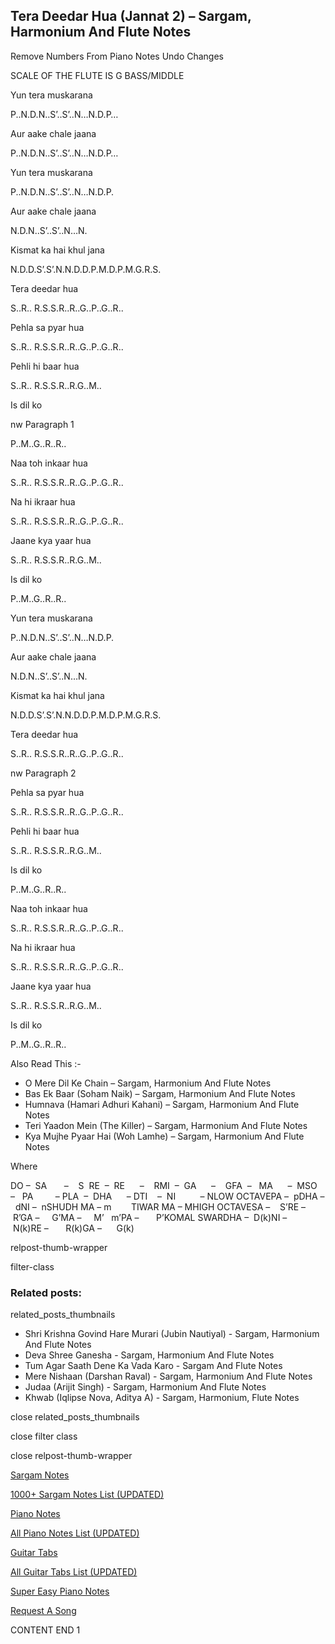 
## Tera Deedar Hua (Jannat 2) – Sargam, Harmonium And Flute Notes

Remove Numbers From Piano Notes
Undo Changes

SCALE OF THE FLUTE IS G BASS/MIDDLE

Yun tera muskarana

P..N.D.N..S’..S’..N…N.D.P…

Aur aake chale jaana

P..N.D.N..S’..S’..N…N.D.P…

Yun tera muskarana

P..N.D.N..S’..S’..N…N.D.P.

Aur aake chale jaana

N.D.N..S’..S’..N…N.

Kismat ka hai khul jana

N.D.D.S’.S’.N.N.D.D.P.M.D.P.M.G.R.S.

Tera deedar hua

S..R.. R.S.S.R..R..G..P..G..R..

Pehla sa pyar hua

S..R.. R.S.S.R..R..G..P..G..R..

Pehli hi baar hua

S..R.. R.S.S.R..R.G..M..

Is dil ko

nw Paragraph 1

P..M..G..R..R..

Naa toh inkaar hua

S..R.. R.S.S.R..R..G..P..G..R..

Na hi ikraar hua

S..R.. R.S.S.R..R..G..P..G..R..

Jaane kya yaar hua

S..R.. R.S.S.R..R.G..M..

Is dil ko

P..M..G..R..R..

Yun tera muskarana

P..N.D.N..S’..S’..N…N.D.P.

Aur aake chale jaana

N.D.N..S’..S’..N…N.

Kismat ka hai khul jana

N.D.D.S’.S’.N.N.D.D.P.M.D.P.M.G.R.S.

Tera deedar hua

S..R.. R.S.S.R..R..G..P..G..R..

nw Paragraph 2

Pehla sa pyar hua

S..R.. R.S.S.R..R..G..P..G..R..

Pehli hi baar hua

S..R.. R.S.S.R..R.G..M..

Is dil ko

P..M..G..R..R..

Naa toh inkaar hua

S..R.. R.S.S.R..R..G..P..G..R..

Na hi ikraar hua

S..R.. R.S.S.R..R..G..P..G..R..

Jaane kya yaar hua

S..R.. R.S.S.R..R.G..M..

Is dil ko

P..M..G..R..R..

Also Read This :-

* O Mere Dil Ke Chain – Sargam, Harmonium And Flute Notes
* Bas Ek Baar (Soham Naik) – Sargam, Harmonium And Flute Notes
* Humnava (Hamari Adhuri Kahani) – Sargam, Harmonium And Flute Notes
* Teri Yaadon Mein (The Killer) – Sargam, Harmonium And Flute Notes
* Kya Mujhe Pyaar Hai (Woh Lamhe) – Sargam, Harmonium And Flute Notes

Where

DO –  SA       –    S  RE  –  RE      –    RMI  –  GA      –    GFA  –   MA      –  MSO  –   PA         – PLA  –  DHA      – DTI    –  NI          – NLOW OCTAVEPA –  pDHA –  dNI –  nSHUDH MA – m        TIWAR MA – MHIGH OCTAVESA –    S’RE –     R’GA –     G’MA –     M’   m’PA –       P’KOMAL SWARDHA –  D(k)NI –       N(k)RE –       R(k)GA –      G(k)

relpost-thumb-wrapper

filter-class

### Related posts:

related_posts_thumbnails

* Shri Krishna Govind Hare Murari (Jubin Nautiyal) - Sargam, Harmonium And Flute Notes
* Deva Shree Ganesha - Sargam, Harmonium And Flute Notes
* Tum Agar Saath Dene Ka Vada Karo - Sargam And Flute Notes
* Mere Nishaan (Darshan Raval) - Sargam, Harmonium And Flute Notes
* Judaa (Arijit Singh) - Sargam, Harmonium And Flute Notes
* Khwab (Iqlipse Nova, Aditya A) - Sargam, Harmonium, Flute Notes

close related_posts_thumbnails

close filter class

close relpost-thumb-wrapper

[Sargam Notes](https://www.notationsworld.com/sargam-notes.html)

[1000+ Sargam Notes List (UPDATED)](https://www.notationsworld.com/all-songs-list-sargam-notes.html)

[Piano Notes](https://www.notationsworld.com/piano-notes.html)

[All Piano Notes List (UPDATED)](https://www.notationsworld.com/all-songs-list-piano-notes.html)

[Guitar Tabs](https://www.notationsworld.com/guitar-tabs.html)

[All Guitar Tabs List (UPDATED)](https://www.notationsworld.com/all-songs-list-guitar-tabs.html)

[Super Easy Piano Notes](https://studywall.in/)

[Request A Song](https://www.notationsworld.com/request-a-song.html)

CONTENT END 1

